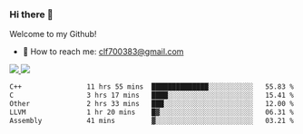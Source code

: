 ### Hi there 👋

<!--
**clingfei/clingfei** is a ✨ _special_ ✨ repository because its `README.md` (this file) appears on your GitHub profile.

Here are some ideas to get you started:

- 🔭 I’m currently working on ...
- 🌱 I’m currently learning ...
- 👯 I’m looking to collaborate on ...
- 🤔 I’m looking for help with ...
- 💬 Ask me about ...
- 📫 How to reach me: ...
- 😄 Pronouns: ...
- ⚡ Fun fact: ...
-->
Welcome to my Github!
- 📧 How to reach me: clf700383@gmail.com

<a href="https://github.com/anuraghazra/github-readme-stats">
  <img src="https://github-readme-stats.vercel.app/api?username=clingfei&count_private=true&show_icons=true&include_all_commits=true&line_height=21&hide_border=true&repo=github-readme-stats" />
</a>
<a href="https://github.com/anuraghazra/convoychat">
  <img src="https://github-readme-stats.vercel.app/api/top-langs/?username=clingfei&hide=Tcl,Perl,Makefile,CSS,HTML,Yacc,Lex,Verilog&langs_count=6&layout=compact&hide_border=true&repo=convoychat" />
</a>

<!--START_SECTION:waka-->

```txt
C++                11 hrs 55 mins  ██████████████░░░░░░░░░░░   55.83 %
C                  3 hrs 17 mins   ████░░░░░░░░░░░░░░░░░░░░░   15.41 %
Other              2 hrs 33 mins   ███░░░░░░░░░░░░░░░░░░░░░░   12.00 %
LLVM               1 hr 20 mins    █▓░░░░░░░░░░░░░░░░░░░░░░░   06.31 %
Assembly           41 mins         ▓░░░░░░░░░░░░░░░░░░░░░░░░   03.21 %
```

<!--END_SECTION:waka-->
